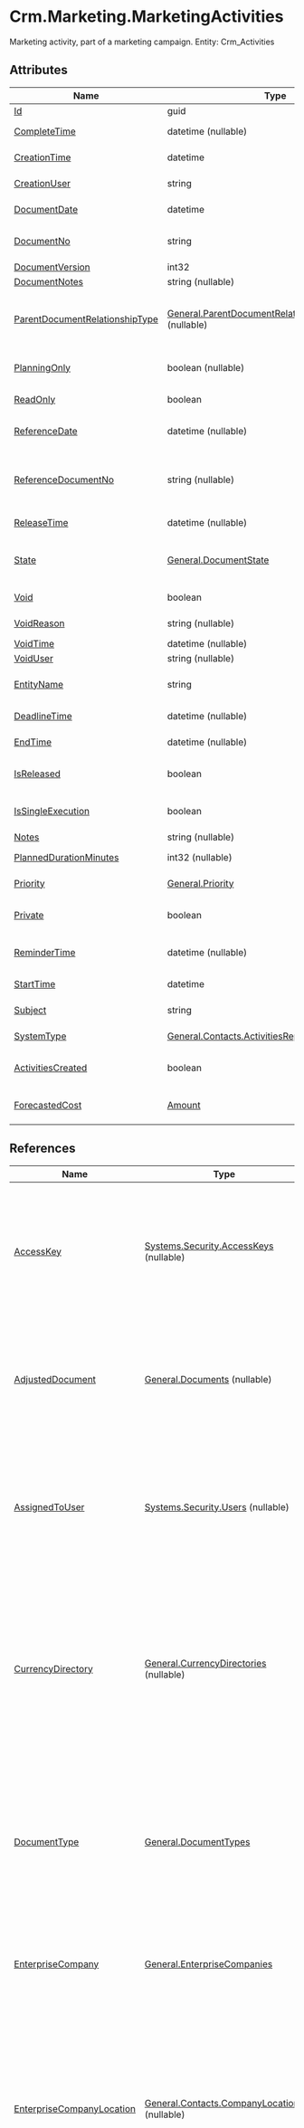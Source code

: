 # Crm.Marketing.MarketingActivities

Marketing activity, part of a marketing campaign. Entity: Crm_Activities

## Attributes

| Name | Type | Description |
| ---- | ---- | --- |
| [Id](Crm.Marketing.MarketingActivities.md#Id) | guid |  
| [CompleteTime](Crm.Marketing.MarketingActivities.md#CompleteTime) | datetime (nullable) | Exact time, when the document was last completed[Filter(ge;le)] 
| [CreationTime](Crm.Marketing.MarketingActivities.md#CreationTime) | datetime | Date/Time when the document was created [Required][Filter(ge;le)] 
| [CreationUser](Crm.Marketing.MarketingActivities.md#CreationUser) | string | The login name of the user, who created the document [Required][Filter(like)] 
| [DocumentDate](Crm.Marketing.MarketingActivities.md#DocumentDate) | datetime | The date on which the document was issued [Required][Filter(eq;ge;le)][ORD] 
| [DocumentNo](Crm.Marketing.MarketingActivities.md#DocumentNo) | string | Document number, unique within Document_Type_Id [Required][Filter(eq;like)][ORD] 
| [DocumentVersion](Crm.Marketing.MarketingActivities.md#DocumentVersion) | int32 | [Filter(eq;ge;le)] 
| [DocumentNotes](Crm.Marketing.MarketingActivities.md#DocumentNotes) | string (nullable) | Notes for this Document 
| [ParentDocumentRelationshipType](Crm.Marketing.MarketingActivities.md#ParentDocumentRelationshipType) | [General.ParentDocumentRelationshipType](Crm.Marketing.MarketingActivities.md#ParentDocumentRelationshipType) (nullable) | Type of relationship between the current document and the parent document(s). Affects the constraints for execution/completion for the documents. Possible values: 'S' = 'Subtask', 'N' = 'Next task'. 
| [PlanningOnly](Crm.Marketing.MarketingActivities.md#PlanningOnly) | boolean (nullable) | Indicates that the document is used only for planning (and as consequence its state cannot be greater than Planned) [Required] 
| [ReadOnly](Crm.Marketing.MarketingActivities.md#ReadOnly) | boolean | True - the document is read only; false - the document is not read only [Required] 
| [ReferenceDate](Crm.Marketing.MarketingActivities.md#ReferenceDate) | datetime (nullable) | The date to which this document refers, i.e. when the action really occurred. If null, Document_Date is taken [Filter(ge;le)] 
| [ReferenceDocumentNo](Crm.Marketing.MarketingActivities.md#ReferenceDocumentNo) | string (nullable) | The number of the document (issued by the other party), which was the reason for the creation of the current document. The numebr should be unique within the party documents [Filter(eq;like)] 
| [ReleaseTime](Crm.Marketing.MarketingActivities.md#ReleaseTime) | datetime (nullable) | Exact time, when the document was first released [Filter(ge;le)] 
| [State](Crm.Marketing.MarketingActivities.md#State) | [General.DocumentState](Crm.Marketing.MarketingActivities.md#State) | 0=New;5=Corrective;10=Computer Planned;20=Human Planned;30=Released;40=Completed;50=Closed [Required][Filter(eq;ge;le)] 
| [Void](Crm.Marketing.MarketingActivities.md#Void) | boolean | True if the document is null and void [Required][Filter(eq)] 
| [VoidReason](Crm.Marketing.MarketingActivities.md#VoidReason) | string (nullable) | Reason for voiding the document, entered by the user 
| [VoidTime](Crm.Marketing.MarketingActivities.md#VoidTime) | datetime (nullable) | Date/time when the document has become void 
| [VoidUser](Crm.Marketing.MarketingActivities.md#VoidUser) | string (nullable) | The user who voided the document 
| [EntityName](Crm.Marketing.MarketingActivities.md#EntityName) | string | The entity name of the document equal to the entity name of the document type.[Filter(eq)] [ORD] 
| [DeadlineTime](Crm.Marketing.MarketingActivities.md#DeadlineTime) | datetime (nullable) | The deadline for the task. null if there is no deadline. [Filter(ge;le)] 
| [EndTime](Crm.Marketing.MarketingActivities.md#EndTime) | datetime (nullable) | Currently planned ending time of the task. [Filter(ge;le)] 
| [IsReleased](Crm.Marketing.MarketingActivities.md#IsReleased) | boolean | True if the document is not void and its state is released or greater. [Required] [Default(false)] [Filter(eq)] [ReadOnly] 
| [IsSingleExecution](Crm.Marketing.MarketingActivities.md#IsSingleExecution) | boolean | Specifies whether the document is a single execution of its order document. [Required] [Default(false)] [Filter(eq)] [ReadOnly] 
| [Notes](Crm.Marketing.MarketingActivities.md#Notes) | string (nullable) | Notes for this Activity. 
| [PlannedDurationMinutes](Crm.Marketing.MarketingActivities.md#PlannedDurationMinutes) | int32 (nullable) | Total planned duration of the activity, regardless of the current execution status. [Filter(ge;le)] 
| [Priority](Crm.Marketing.MarketingActivities.md#Priority) | [General.Priority](Crm.Marketing.MarketingActivities.md#Priority) | Priority on the scale from 1 (least important) to 5 (very important). [Required] [Default(3)] 
| [Private](Crm.Marketing.MarketingActivities.md#Private) | boolean | True if the task is visible only to its owner; false if this is publicly visible task. [Required] [Default(false)] 
| [ReminderTime](Crm.Marketing.MarketingActivities.md#ReminderTime) | datetime (nullable) | When to snooze to the owner to remind him for the task. This default reminder is copied to and managed by the Reminders entity. 
| [StartTime](Crm.Marketing.MarketingActivities.md#StartTime) | datetime | Currently planned starting time of the task. [Required] [Default(Now)] [Filter(ge;le)] 
| [Subject](Crm.Marketing.MarketingActivities.md#Subject) | string | Task primary subject (required). [Required] [Filter(eq;like)] 
| [SystemType](Crm.Marketing.MarketingActivities.md#SystemType) | [General.Contacts.ActivitiesRepository.SystemType](Crm.Marketing.MarketingActivities.md#SystemType) | T=Task; C=Communication; M=Meeting. [Required] 
| [ActivitiesCreated](Crm.Marketing.MarketingActivities.md#ActivitiesCreated) | boolean | True if the related activites are already created. Related activity can be created for each member of the target group. [Required] [Default(false)] 
| [ForecastedCost](Crm.Marketing.MarketingActivities.md#ForecastedCost) | [Amount](../data-types/Amount.md) | Forecasted cost of the activity in base currency. [Currency: EnterpriseCompany.BaseCurrency] [Required] [Default(0)] 

## References

| Name | Type | Description |
| ---- | ---- | --- |
| [AccessKey](Crm.Marketing.MarketingActivities.md#AccessKey) | [Systems.Security.AccessKeys](Systems.Security.AccessKeys.md) (nullable) | The access key, containing the user permissions for this document. null means that all users have unlimited permissions |
| [AdjustedDocument](Crm.Marketing.MarketingActivities.md#AdjustedDocument) | [General.Documents](General.Documents.md) (nullable) | The primary document, which the current document adjusts. null when this is not an adjustment document |
| [AssignedToUser](Crm.Marketing.MarketingActivities.md#AssignedToUser) | [Systems.Security.Users](Systems.Security.Users.md) (nullable) | The user to which this document is assigned for handling. null means that the document is not assigned to specific user |
| [CurrencyDirectory](Crm.Marketing.MarketingActivities.md#CurrencyDirectory) | [General.CurrencyDirectories](General.CurrencyDirectories.md) (nullable) | The currency directory, containing all the convertion rates, used by the document. null means that the document does not need currency convertions |
| [DocumentType](Crm.Marketing.MarketingActivities.md#DocumentType) | [General.DocumentTypes](General.DocumentTypes.md) | The user defined type of the document. Determines document behaviour, properties, additional amounts, validation, generations, etc. [Required] |
| [EnterpriseCompany](Crm.Marketing.MarketingActivities.md#EnterpriseCompany) | [General.EnterpriseCompanies](General.EnterpriseCompanies.md) | The enterprise company which issued the document [Required] |
| [EnterpriseCompanyLocation](Crm.Marketing.MarketingActivities.md#EnterpriseCompanyLocation) | [General.Contacts.CompanyLocations](General.Contacts.CompanyLocations.md) (nullable) | The enterprise company location which issued the document. null means that there is only one location within the enterprise company and locations are not used |
| [FromCompanyDivision](Crm.Marketing.MarketingActivities.md#FromCompanyDivision) | [General.Contacts.CompanyDivisions](General.Contacts.CompanyDivisions.md) (nullable) | The division of the company, issuing the document. null when the document is not issued by any specific division |
| [FromParty](Crm.Marketing.MarketingActivities.md#FromParty) | [General.Contacts.Parties](General.Contacts.Parties.md) | The party which issued the document [Required] |
| [MasterDocument](Crm.Marketing.MarketingActivities.md#MasterDocument) | [General.Documents](General.Documents.md) | In a multi-document tree, this is the root document, that created the whole tree. If this is the root it is equal to Id [Required] |
| [Parent](Crm.Marketing.MarketingActivities.md#Parent) | [General.Documents](General.Documents.md) (nullable) | In a multi-document tree, this is the direct parent document. If this is the root it is null |
| [PrimeCauseDocument](Crm.Marketing.MarketingActivities.md#PrimeCauseDocument) | [General.Documents](General.Documents.md) (nullable) | The document that is the prime cause for creation of the current document |
| [ResponsiblePerson](Crm.Marketing.MarketingActivities.md#ResponsiblePerson) | [General.Contacts.Persons](General.Contacts.Persons.md) (nullable) | The person that is responsible for this order or transaction. It could be the sales person, the orderer, etc. |
| [ReverseOfDocument](Crm.Marketing.MarketingActivities.md#ReverseOfDocument) | [General.Documents](General.Documents.md) (nullable) | The document which the current document is reverse of |
| [Sequence](Crm.Marketing.MarketingActivities.md#Sequence) | [General.Sequences](General.Sequences.md) (nullable) | The sequence that will be used to give new numbers to the documents of this type |
| [ToCompanyDivision](Crm.Marketing.MarketingActivities.md#ToCompanyDivision) | [General.Contacts.CompanyDivisions](General.Contacts.CompanyDivisions.md) | The division of the company, receiving the document. null when the document is not received by any specific division |
| [ToParty](Crm.Marketing.MarketingActivities.md#ToParty) | [General.Contacts.Parties](General.Contacts.Parties.md) (nullable) | The party which should receive the document |
| [UserStatus](Crm.Marketing.MarketingActivities.md#UserStatus) | [General.DocumentTypeUserStatuses](General.DocumentTypeUserStatuses.md) (nullable) | The user status of this document if applicable for this document type. null means unknown or not yet set |
| [ContactPerson](Crm.Marketing.MarketingActivities.md#ContactPerson) | [General.Contacts.Persons](General.Contacts.Persons.md) (nullable) | The contact person, from the side of the Target Party. [Filter(multi eq)] |
| [OwnerParty](Crm.Marketing.MarketingActivities.md#OwnerParty) | [General.Contacts.Parties](General.Contacts.Parties.md) | The party that owns the task. Initially this is the party that has created the task. [Required] [Filter(multi eq)] |
| [ProjectTask](Crm.Marketing.MarketingActivities.md#ProjectTask) | [Projects.ProjectTasks](Projects.ProjectTasks.md) (nullable) | The project task for which the work is performed. null when the activity is not related to a project task. [Filter(multi eq)] |
| [ResponsibleParty](Crm.Marketing.MarketingActivities.md#ResponsibleParty) | [General.Contacts.Parties](General.Contacts.Parties.md) | Who is responsible for executing the task. Initially this is the owner of the task. [Required] [Filter(multi eq)] |
| [TargetParty](Crm.Marketing.MarketingActivities.md#TargetParty) | [General.Contacts.Parties](General.Contacts.Parties.md) (nullable) | External participant or target of the task. [Filter(multi eq)] |
| [Campaign](Crm.Marketing.MarketingActivities.md#Campaign) | [Crm.Marketing.Campaigns](Crm.Marketing.Campaigns.md) (nullable) | The marketing campaing, to which this activity belongs. [Filter(multi eq)] |
| [TargetGroup](Crm.Marketing.MarketingActivities.md#TargetGroup) | [Crm.Marketing.TargetGroups](Crm.Marketing.TargetGroups.md) (nullable) | The target group of parties to be treated by this activity. [Filter(multi eq)] |

## Child Collections

| Name | Type | Description |
| ---- | ---- | --- |
| DocumentAmounts | [General.DocumentAmounts](General.DocumentAmounts.md) |  
| Comments | [General.DocumentComments](General.DocumentComments.md) | List of [DocumentComment](General.DocumentComments.md) child objects, based on the [DocumentComment.Document](General.DocumentComments.md#Document) back reference 
| DistributedAmounts | [General.DocumentDistributedAmounts](General.DocumentDistributedAmounts.md) | List of [DocumentDistributedAmount](General.DocumentDistributedAmounts.md) child objects, based on the [DocumentDistributedAmount.Document](General.DocumentDistributedAmounts.md#Document) back reference 
| FileAttachments | [General.DocumentFileAttachments](General.DocumentFileAttachments.md) | List of [DocumentFileAttachment](General.DocumentFileAttachments.md) child objects, based on the [DocumentFileAttachment.Document](General.DocumentFileAttachments.md#Document) back reference 
| LineAmounts | [General.DocumentLineAmounts](General.DocumentLineAmounts.md) | List of [DocumentLineAmount](General.DocumentLineAmounts.md) child objects, based on the [DocumentLineAmount.Document](General.DocumentLineAmounts.md#Document) back reference 
| Prints | [General.DocumentPrints](General.DocumentPrints.md) | List of [DocumentPrint](General.DocumentPrints.md) child objects, based on the [DocumentPrint.Document](General.DocumentPrints.md#Document) back reference 
| StateChanges | [General.DocumentStateChanges](General.DocumentStateChanges.md) | List of [DocumentStateChange](General.DocumentStateChanges.md) child objects, based on the [DocumentStateChange.Document](General.DocumentStateChanges.md#Document) back reference 
| Versions | [General.DocumentVersions](General.DocumentVersions.md) | List of [DocumentVersion](General.Documents.md#DocumentVersion) child objects, based on the [DocumentVersion.Document](General.DocumentVersions.md#Document) back reference 
| Participants | [General.Contacts.ActivityParticipants](General.Contacts.ActivityParticipants.md) | List of [ActivityParticipant](General.Contacts.ActivityParticipants.md) child objects, based on the [General.Contacts.ActivityParticipant.Activity](General.Contacts.ActivityParticipants.md#Activity) back reference 
| Resources | [General.Contacts.ActivityResources](General.Contacts.ActivityResources.md) | List of [ActivityResource](General.Contacts.ActivityResources.md) child objects, based on the [General.Contacts.ActivityResource.Activity](General.Contacts.ActivityResources.md#Activity) back reference 
| Reminders | [General.Contacts.Reminders](General.Contacts.Reminders.md) | List of [Reminder](General.Contacts.Reminders.md) child objects, based on the [General.Contacts.Reminder.Activity](General.Contacts.Reminders.md#Activity) back reference 


## Attribute Details

### Id

_Type_: **guid**  
_Supported Filters_: **Equals, EqualsIn**  
_Supports Order By_: **False**  
_Default Value_: **NewGuid**  

### CompleteTime

> Exact time, when the document was last completed[Filter(ge;le)]

_Type_: **datetime (nullable)**  
_Supported Filters_: **GreaterThanOrLessThan**  
_Supports Order By_: **False**  

### CreationTime

> Date/Time when the document was created [Required][Filter(ge;le)]

_Type_: **datetime**  
_Supported Filters_: **GreaterThanOrLessThan**  
_Supports Order By_: **False**  
_Default Value_: **CurrentDateTime**  

### CreationUser

> The login name of the user, who created the document [Required][Filter(like)]

_Type_: **string**  
_Supported Filters_: **Like**  
_Supports Order By_: **False**  

### DocumentDate

> The date on which the document was issued [Required][Filter(eq;ge;le)][ORD]

_Type_: **datetime**  
_Supported Filters_: **Equals, GreaterThanOrLessThan**  
_Supports Order By_: **True**  
_Default Value_: **CurrentDate**  

### DocumentNo

> Document number, unique within Document_Type_Id [Required][Filter(eq;like)][ORD]

_Type_: **string**  
_Supported Filters_: **Equals, Like**  
_Supports Order By_: **True**  

### DocumentVersion

> [Filter(eq;ge;le)]

_Type_: **int32**  
_Supported Filters_: **Equals, GreaterThanOrLessThan**  
_Supports Order By_: **False**  
_Default Value_: **1**  

### DocumentNotes

> Notes for this Document

_Type_: **string (nullable)**  
_Supported Filters_: **NotFilterable**  
_Supports Order By_: **False**  

### ParentDocumentRelationshipType

> Type of relationship between the current document and the parent document(s). Affects the constraints for execution/completion for the documents. Possible values: 'S' = 'Subtask', 'N' = 'Next task'.

_Type_: **[General.ParentDocumentRelationshipType](Crm.Marketing.MarketingActivities.md#ParentDocumentRelationshipType) (nullable)**  
Relationship between parent and child documents  
_Allowed Values (Enum Members)_  

| Value | Description |
| ---- | --- |
| Subtask | The child document is a sub-task of the parent document. (Complete child to complete parent) <br /> _Database Value:_ 'S' <br /> _Model Value:_ 0 <br /> _Domain API Value:_ 'Subtask' |
| NextTask | The child document is next task of the parent document. (Complete parent to complete child) <br /> _Database Value:_ 'N' <br /> _Model Value:_ 1 <br /> _Domain API Value:_ 'NextTask' |

_Supported Filters_: **NotFilterable**  
_Supports Order By_: **False**  

### PlanningOnly

> Indicates that the document is used only for planning (and as consequence its state cannot be greater than Planned) [Required]

_Type_: **boolean (nullable)**  
_Supported Filters_: **NotFilterable**  
_Supports Order By_: **False**  
_Default Value_: **False**  

### ReadOnly

> True - the document is read only; false - the document is not read only [Required]

_Type_: **boolean**  
_Supported Filters_: **NotFilterable**  
_Supports Order By_: **False**  
_Default Value_: **False**  

### ReferenceDate

> The date to which this document refers, i.e. when the action really occurred. If null, Document_Date is taken [Filter(ge;le)]

_Type_: **datetime (nullable)**  
_Supported Filters_: **GreaterThanOrLessThan**  
_Supports Order By_: **False**  

### ReferenceDocumentNo

> The number of the document (issued by the other party), which was the reason for the creation of the current document. The numebr should be unique within the party documents [Filter(eq;like)]

_Type_: **string (nullable)**  
_Supported Filters_: **Equals, Like**  
_Supports Order By_: **False**  

### ReleaseTime

> Exact time, when the document was first released [Filter(ge;le)]

_Type_: **datetime (nullable)**  
_Supported Filters_: **GreaterThanOrLessThan**  
_Supports Order By_: **False**  

### State

> 0=New;5=Corrective;10=Computer Planned;20=Human Planned;30=Released;40=Completed;50=Closed [Required][Filter(eq;ge;le)]

_Type_: **[General.DocumentState](Crm.Marketing.MarketingActivities.md#State)**  
Enumeration of document system states  
_Allowed Values (Enum Members)_  

| Value | Description |
| ---- | --- |
| New | New document, just created. Can be edited. (Stored as 0). <br /> _Database Value:_ 0 <br /> _Model Value:_ 0 <br /> _Domain API Value:_ 'New' |
| Adjustment | Document which adjusts other released documents. (Stored as 5). <br /> _Database Value:_ 5 <br /> _Model Value:_ 5 <br /> _Domain API Value:_ 'Adjustment' |
| Planned | Planned by the system for future releasing. (Stored as 10). <br /> _Database Value:_ 10 <br /> _Model Value:_ 10 <br /> _Domain API Value:_ 'Planned' |
| FirmPlanned | Planned by operator for future releasing. (Stored as 20). <br /> _Database Value:_ 20 <br /> _Model Value:_ 20 <br /> _Domain API Value:_ 'FirmPlanned' |
| Released | Released document. Changes can be applied only through adjustment documents. (Stored as 30). <br /> _Database Value:_ 30 <br /> _Model Value:_ 30 <br /> _Domain API Value:_ 'Released' |
| Completed | Work has completed. (Stored as 40). <br /> _Database Value:_ 40 <br /> _Model Value:_ 40 <br /> _Domain API Value:_ 'Completed' |
| Closed | The document is audited and closed. Adjustments are not allowed, but reopening is allowed. (Stored as 50). <br /> _Database Value:_ 50 <br /> _Model Value:_ 50 <br /> _Domain API Value:_ 'Closed' |

_Supported Filters_: **Equals, GreaterThanOrLessThan, EqualsIn**  
_Supports Order By_: **False**  
_Default Value_: **0**  

### Void

> True if the document is null and void [Required][Filter(eq)]

_Type_: **boolean**  
_Supported Filters_: **Equals**  
_Supports Order By_: **False**  
_Default Value_: **False**  

### VoidReason

> Reason for voiding the document, entered by the user

_Type_: **string (nullable)**  
_Supported Filters_: **NotFilterable**  
_Supports Order By_: **False**  

### VoidTime

> Date/time when the document has become void

_Type_: **datetime (nullable)**  
_Supported Filters_: **NotFilterable**  
_Supports Order By_: **False**  

### VoidUser

> The user who voided the document

_Type_: **string (nullable)**  
_Supported Filters_: **NotFilterable**  
_Supports Order By_: **False**  

### EntityName

> The entity name of the document equal to the entity name of the document type.[Filter(eq)] [ORD]

_Type_: **string**  
_Supported Filters_: **Equals**  
_Supports Order By_: **True**  

### DeadlineTime

> The deadline for the task. null if there is no deadline. [Filter(ge;le)]

_Type_: **datetime (nullable)**  
_Supported Filters_: **GreaterThanOrLessThan**  
_Supports Order By_: **False**  

### EndTime

> Currently planned ending time of the task. [Filter(ge;le)]

_Type_: **datetime (nullable)**  
_Supported Filters_: **GreaterThanOrLessThan**  
_Supports Order By_: **False**  

### IsReleased

> True if the document is not void and its state is released or greater. [Required] [Default(false)] [Filter(eq)] [ReadOnly]

_Type_: **boolean**  
_Supported Filters_: **Equals**  
_Supports Order By_: **False**  
_Default Value_: **False**  

### IsSingleExecution

> Specifies whether the document is a single execution of its order document. [Required] [Default(false)] [Filter(eq)] [ReadOnly]

_Type_: **boolean**  
_Supported Filters_: **Equals**  
_Supports Order By_: **False**  
_Default Value_: **False**  

### Notes

> Notes for this Activity.

_Type_: **string (nullable)**  
_Supported Filters_: **NotFilterable**  
_Supports Order By_: **False**  

### PlannedDurationMinutes

> Total planned duration of the activity, regardless of the current execution status. [Filter(ge;le)]

_Type_: **int32 (nullable)**  
_Supported Filters_: **GreaterThanOrLessThan**  
_Supports Order By_: **False**  

### Priority

> Priority on the scale from 1 (least important) to 5 (very important). [Required] [Default(3)]

_Type_: **[General.Priority](Crm.Marketing.MarketingActivities.md#Priority)**  
Generic enum type for Priority properties  
_Allowed Values (Enum Members)_  

| Value | Description |
| ---- | --- |
| Lowest | Lowest value. Stored as 1. <br /> _Database Value:_ 1 <br /> _Model Value:_ 1 <br /> _Domain API Value:_ 'Lowest' |
| Low | Low value. Stored as 2. <br /> _Database Value:_ 2 <br /> _Model Value:_ 2 <br /> _Domain API Value:_ 'Low' |
| Medium | Medium value. Stored as 3. <br /> _Database Value:_ 3 <br /> _Model Value:_ 3 <br /> _Domain API Value:_ 'Medium' |
| High | High value. Stored as 4. <br /> _Database Value:_ 4 <br /> _Model Value:_ 4 <br /> _Domain API Value:_ 'High' |
| Highest | Highest value. Stored as 5. <br /> _Database Value:_ 5 <br /> _Model Value:_ 5 <br /> _Domain API Value:_ 'Highest' |

_Supported Filters_: **NotFilterable**  
_Supports Order By_: **False**  
_Default Value_: **3**  

### Private

> True if the task is visible only to its owner; false if this is publicly visible task. [Required] [Default(false)]

_Type_: **boolean**  
_Supported Filters_: **NotFilterable**  
_Supports Order By_: **False**  
_Default Value_: **False**  

### ReminderTime

> When to snooze to the owner to remind him for the task. This default reminder is copied to and managed by the Reminders entity.

_Type_: **datetime (nullable)**  
_Supported Filters_: **NotFilterable**  
_Supports Order By_: **False**  

### StartTime

> Currently planned starting time of the task. [Required] [Default(Now)] [Filter(ge;le)]

_Type_: **datetime**  
_Supported Filters_: **GreaterThanOrLessThan**  
_Supports Order By_: **False**  
_Default Value_: **CurrentDateTime**  

### Subject

> Task primary subject (required). [Required] [Filter(eq;like)]

_Type_: **string**  
_Supported Filters_: **Equals, Like**  
_Supports Order By_: **False**  

_Back-End Default Expression:_  
`GetSystemSubject(obj.SystemType, obj.TargetParty)`

### SystemType

> T=Task; C=Communication; M=Meeting. [Required]

_Type_: **[General.Contacts.ActivitiesRepository.SystemType](Crm.Marketing.MarketingActivities.md#SystemType)**  
Allowed values for the [SystemType](General.Contacts.Activities.md#SystemType) data attribute  
_Allowed Values (Enum Members)_  

| Value | Description |
| ---- | --- |
| Communication | Communication value. Stored as 'C'. <br /> _Database Value:_ 'C' <br /> _Model Value:_ 0 <br /> _Domain API Value:_ 'Communication' |
| Meeting | Meeting value. Stored as 'M'. <br /> _Database Value:_ 'M' <br /> _Model Value:_ 1 <br /> _Domain API Value:_ 'Meeting' |
| Task | Task value. Stored as 'T'. <br /> _Database Value:_ 'T' <br /> _Model Value:_ 2 <br /> _Domain API Value:_ 'Task' |

_Supported Filters_: **NotFilterable**  
_Supports Order By_: **False**  

### ActivitiesCreated

> True if the related activites are already created. Related activity can be created for each member of the target group. [Required] [Default(false)]

_Type_: **boolean**  
_Supported Filters_: **NotFilterable**  
_Supports Order By_: **False**  
_Default Value_: **False**  

### ForecastedCost

> Forecasted cost of the activity in base currency. [Currency: EnterpriseCompany.BaseCurrency] [Required] [Default(0)]

_Type_: **[Amount](../data-types/Amount.md)**  
_Supported Filters_: **NotFilterable**  
_Supports Order By_: **False**  
_Default Value_: **Constant**  


## Reference Details

### AccessKey

> The access key, containing the user permissions for this document. null means that all users have unlimited permissions

_Type_: **[Systems.Security.AccessKeys](Systems.Security.AccessKeys.md) (nullable)**  
_Supported Filters_: **Equals, EqualsIn**  
_Supports Order By_: **False**  

### AdjustedDocument

> The primary document, which the current document adjusts. null when this is not an adjustment document

_Type_: **[General.Documents](General.Documents.md) (nullable)**  
_Supported Filters_: **Equals, EqualsIn**  
_Supports Order By_: **False**  

### AssignedToUser

> The user to which this document is assigned for handling. null means that the document is not assigned to specific user

_Type_: **[Systems.Security.Users](Systems.Security.Users.md) (nullable)**  
_Supported Filters_: **Equals, EqualsIn**  
_Supports Order By_: **False**  

### CurrencyDirectory

> The currency directory, containing all the convertion rates, used by the document. null means that the document does not need currency convertions

_Type_: **[General.CurrencyDirectories](General.CurrencyDirectories.md) (nullable)**  
_Supported Filters_: **Equals, EqualsIn**  
_Supports Order By_: **False**  

### DocumentType

> The user defined type of the document. Determines document behaviour, properties, additional amounts, validation, generations, etc. [Required]

_Type_: **[General.DocumentTypes](General.DocumentTypes.md)**  
_Supported Filters_: **Equals, EqualsIn**  
_Supports Order By_: **False**  

### EnterpriseCompany

> The enterprise company which issued the document [Required]

_Type_: **[General.EnterpriseCompanies](General.EnterpriseCompanies.md)**  
_Supported Filters_: **Equals, EqualsIn**  
_Supports Order By_: **False**  

### EnterpriseCompanyLocation

> The enterprise company location which issued the document. null means that there is only one location within the enterprise company and locations are not used

_Type_: **[General.Contacts.CompanyLocations](General.Contacts.CompanyLocations.md) (nullable)**  
_Supported Filters_: **Equals, EqualsIn**  
_Supports Order By_: **False**  

### FromCompanyDivision

> The division of the company, issuing the document. null when the document is not issued by any specific division

_Type_: **[General.Contacts.CompanyDivisions](General.Contacts.CompanyDivisions.md) (nullable)**  
_Supported Filters_: **Equals, EqualsIn**  
_Supports Order By_: **False**  

### FromParty

> The party which issued the document [Required]

_Type_: **[General.Contacts.Parties](General.Contacts.Parties.md)**  
_Supported Filters_: **Equals, EqualsIn**  
_Supports Order By_: **False**  

### MasterDocument

> In a multi-document tree, this is the root document, that created the whole tree. If this is the root it is equal to Id [Required]

_Type_: **[General.Documents](General.Documents.md)**  
_Supported Filters_: **Equals, EqualsIn**  
_Supports Order By_: **False**  

### Parent

> In a multi-document tree, this is the direct parent document. If this is the root it is null

_Type_: **[General.Documents](General.Documents.md) (nullable)**  
_Supported Filters_: **Equals, EqualsIn**  
_Supports Order By_: **False**  

### PrimeCauseDocument

> The document that is the prime cause for creation of the current document

_Type_: **[General.Documents](General.Documents.md) (nullable)**  
_Supported Filters_: **EqualsIn**  
_Supports Order By_: **False**  

### ResponsiblePerson

> The person that is responsible for this order or transaction. It could be the sales person, the orderer, etc.

_Type_: **[General.Contacts.Persons](General.Contacts.Persons.md) (nullable)**  
_Supported Filters_: **EqualsIn**  
_Supports Order By_: **False**  

### ReverseOfDocument

> The document which the current document is reverse of

_Type_: **[General.Documents](General.Documents.md) (nullable)**  
_Supported Filters_: **EqualsIn**  
_Supports Order By_: **False**  

### Sequence

> The sequence that will be used to give new numbers to the documents of this type

_Type_: **[General.Sequences](General.Sequences.md) (nullable)**  
_Supported Filters_: **EqualsIn**  
_Supports Order By_: **False**  

### ToCompanyDivision

> The division of the company, receiving the document. null when the document is not received by any specific division

_Type_: **[General.Contacts.CompanyDivisions](General.Contacts.CompanyDivisions.md)**  
_Supported Filters_: **NotFilterable**  
_Supports Order By_: ****  

### ToParty

> The party which should receive the document

_Type_: **[General.Contacts.Parties](General.Contacts.Parties.md) (nullable)**  
_Supported Filters_: **EqualsIn**  
_Supports Order By_: **False**  

### UserStatus

> The user status of this document if applicable for this document type. null means unknown or not yet set

_Type_: **[General.DocumentTypeUserStatuses](General.DocumentTypeUserStatuses.md) (nullable)**  
_Supported Filters_: **EqualsIn**  
_Supports Order By_: **False**  

### ContactPerson

> The contact person, from the side of the Target Party. [Filter(multi eq)]

_Type_: **[General.Contacts.Persons](General.Contacts.Persons.md) (nullable)**  
_Supported Filters_: **Equals, EqualsIn**  
_Supports Order By_: **False**  

### OwnerParty

> The party that owns the task. Initially this is the party that has created the task. [Required] [Filter(multi eq)]

_Type_: **[General.Contacts.Parties](General.Contacts.Parties.md)**  
_Supported Filters_: **Equals, EqualsIn**  
_Supports Order By_: **False**  

### ProjectTask

> The project task for which the work is performed. null when the activity is not related to a project task. [Filter(multi eq)]

_Type_: **[Projects.ProjectTasks](Projects.ProjectTasks.md) (nullable)**  
_Supported Filters_: **Equals, EqualsIn**  
_Supports Order By_: **False**  

### ResponsibleParty

> Who is responsible for executing the task. Initially this is the owner of the task. [Required] [Filter(multi eq)]

_Type_: **[General.Contacts.Parties](General.Contacts.Parties.md)**  
_Supported Filters_: **Equals, EqualsIn**  
_Supports Order By_: **False**  

### TargetParty

> External participant or target of the task. [Filter(multi eq)]

_Type_: **[General.Contacts.Parties](General.Contacts.Parties.md) (nullable)**  
_Supported Filters_: **Equals, EqualsIn**  
_Supports Order By_: **False**  

### Campaign

> The marketing campaing, to which this activity belongs. [Filter(multi eq)]

_Type_: **[Crm.Marketing.Campaigns](Crm.Marketing.Campaigns.md) (nullable)**  
_Supported Filters_: **Equals, EqualsIn**  
_Supports Order By_: **False**  

### TargetGroup

> The target group of parties to be treated by this activity. [Filter(multi eq)]

_Type_: **[Crm.Marketing.TargetGroups](Crm.Marketing.TargetGroups.md) (nullable)**  
_Supported Filters_: **Equals, EqualsIn**  
_Supports Order By_: **False**  



## Business Rules

[!list erp.entity=Crm.Marketing.MarketingActivities erp.type=business-rule default-text="None"]

## Front-End Business Rules

[!list erp.entity=Crm.Marketing.MarketingActivities erp.type=front-end-business-rule default-text="None"]

## Generations

[!list erp.entity=Crm.Marketing.MarketingActivities erp.type=generation default-text="None"]

## API

Domain API Query:
<https://demodb.my.erp.net/api/domain/odata/Crm_Marketing_MarketingActivities?$top=10>

Domain API Query Builder:
<https://demodb.my.erp.net/api/domain/querybuilder#Crm_Marketing_MarketingActivities?$top=10>

Table API Query:
<https://demodb.my.erp.net/api/domain/odata/Crm_Activities?$top=10>

